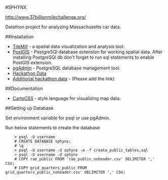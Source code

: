 #SPHYNX

http://www.37billionmilechallenge.org/

Datathon project for analyzing Massachusetts car data.


##Installation

* [TileMill](https://www.mapbox.com/tilemill/) - a spatial data visualization and analysis tool.
* [PostGIS](http://postgis.net/install) - PostgreSQl database extension for working spatial data. After installing PostgreSQl db don't forget to run sql statements to enable PostGIS extension.
* [pgAdmin](http://www.pgadmin.org/download/) - PostgreSQL database management tool.
* [Hackathon Data](http://www.37billionmilechallenge.org/#the-data)
* [Additional hackathon data]() - (Please add the link)

##Documentation

* [CartoCSS](https://www.mapbox.com/carto/api/2.1.0/) - style language for visualizing map data.

##Setting up Database

Set environment variable for psql or use pgAdmin.

Run below statements to create the database

```
    > psql -U username
    # CREATE DATABASE sphynx;
    # \q
    > psql -U username -d sphynx -a -f create_public_tables.sql
    > psql -U username -d sphynx
    # COPY rae_public FROM 'rae_public_noheader.csv' DELIMITER ',' CSV;
    # COPY grid_quarters_public FROM grid_quarters_public_noheader.csv' DELIMITER ',' CSV;
```

